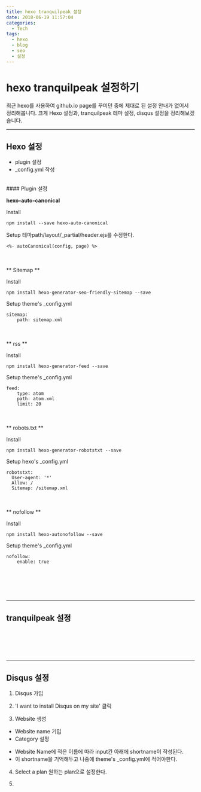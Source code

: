 ```yaml
---
title: hexo tranquilpeak 설정
date: 2018-06-19 11:57:04
categories:
  - Tech
tags:
  - hexo 
  - blog 
  - seo 
  - 설정 
---
```


# hexo tranquilpeak 설정하기  
최근 hexo를 사용하여 github.io page를 꾸미던 중에 제대로 된 설정 안내가 없어서 정리해봅니다.
크게 Hexo 설정과, tranquilpeak 테마 설정, disqus 설정을 정리해보겠습니다. 
<hr>

## Hexo 설정 
- plugin 설정 
- _config.yml 작성 


<br/>
#### Plugin 설정 

**hexo-auto-canonical**  

Install 
```
npm install --save hexo-auto-canonical	
```

Setup 
테마path/layout/_partial/header.ejs를 수정한다. 
```
<%- autoCanonical(config, page) %>
```

<br/>
<br/>
** Sitemap **  

Install
```
npm install hexo-generator-seo-friendly-sitemap --save
```

Setup 
theme's _config.yml 
```
sitemap:
    path: sitemap.xml
```


<br/>
<br/>
** rss **  

Install 
```
npm install hexo-generator-feed --save
```

Setup 
theme's _config.yml 
```
feed:
    type: atom
    path: atom.xml
    limit: 20
```

<br/>
<br/>
** robots.txt **  

Install 
```
npm install hexo-generator-robotstxt --save
```

Setup
hexo's _config.yml 
```
robotstxt:
  User-agent: '*'
  Allow: /
  Sitemap: /sitemap.xml
```



<br/>
<br/>
** nofollow **  

Install 
```
npm install hexo-autonofollow --save
```

Setup 
theme's _config.yml 
```
nofollow:
    enable: true
```





<br/>
<br/>
<br/>
<br/>
<hr>

## tranquilpeak 설정 



<br/>
<br/>
<br/>
<br/>
<hr>

## Disqus 설정 
1) Disqus 가입

2) 'I want to install Disqus on my site' 클릭 

3) Website 생성 
  - Website name 기입 
  - Category 설정 

* Website Name에 적은 이름에 따라 input칸 아래에 shortname이 작성된다.
* 이 shortname을 기억해두고 나중에 theme's _config.yml에 적어야한다. 

4) Select a plan 
원하는 plan으로 설정한다.

5) 








